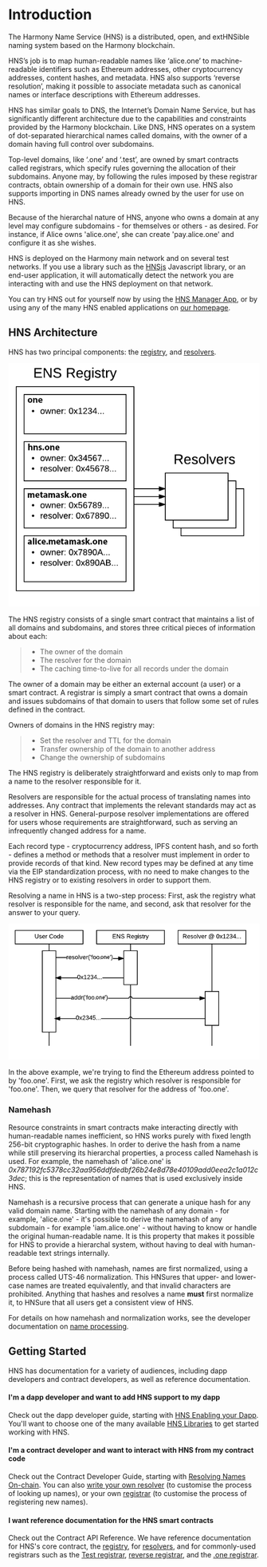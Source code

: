 # Introduction

The Harmony Name Service (HNS) is a distributed, open, and extHNSible naming system based on the Harmony blockchain.

HNS’s job is to map human-readable names like ‘alice.one’ to machine-readable identifiers such as Ethereum addresses, other cryptocurrency addresses, content hashes, and metadata. HNS also supports ‘reverse resolution’, making it possible to associate metadata such as canonical names or interface descriptions with Ethereum addresses.

HNS has similar goals to DNS, the Internet’s Domain Name Service, but has significantly different architecture due to the capabilities and constraints provided by the Harmony blockchain. Like DNS, HNS operates on a system of dot-separated hierarchical names called domains, with the owner of a domain having full control over subdomains.

Top-level domains, like ‘.one’ and ‘.test’, are owned by smart contracts called registrars, which specify rules governing the allocation of their subdomains. Anyone may, by following the rules imposed by these registrar contracts, obtain ownership of a domain for their own use. HNS also supports importing in DNS names already owned by the user for use on HNS.

Because of the hierarchal nature of HNS, anyone who owns a domain at any level may configure subdomains - for themselves or others - as desired. For instance, if Alice owns 'alice.one', she can create 'pay.alice.one' and configure it as she wishes.

HNS is deployed on the Harmony main network and on several test networks. If you use a library such as the [HNSjs](https://www.npmjs.com/package/@ENSdomains/ENSjs) Javascript library, or an end-user application, it will automatically detect the network you are interacting with and use the HNS deployment on that network.

You can try HNS out for yourself now by using the [HNS Manager App](https://hnsdomains.one), or by using any of the many HNS enabled applications on [our homepage](https://HNSdomains.one).

## HNS Architecture

HNS has two principal components: the [registry](contract-api-reference/ENS.md), and [resolvers](contract-api-reference/publicresolver.md).

![](<.gitbook/assets/ens-architecture (1).png>)

The HNS registry consists of a single smart contract that maintains a list of all domains and subdomains, and stores three critical pieces of information about each:

> * The owner of the domain
> * The resolver for the domain
> * The caching time-to-live for all records under the domain

The owner of a domain may be either an external account (a user) or a smart contract. A registrar is simply a smart contract that owns a domain and issues subdomains of that domain to users that follow some set of rules defined in the contract.

Owners of domains in the HNS registry may:

> * Set the resolver and TTL for the domain
> * Transfer ownership of the domain to another address
> * Change the ownership of subdomains

The HNS registry is deliberately straightforward and exists only to map from a name to the resolver responsible for it.

Resolvers are responsible for the actual process of translating names into addresses. Any contract that implements the relevant standards may act as a resolver in HNS. General-purpose resolver implementations are offered for users whose requirements are straightforward, such as serving an infrequently changed address for a name.

Each record type - cryptocurrency address, IPFS content hash, and so forth - defines a method or methods that a resolver must implement in order to provide records of that kind. New record types may be defined at any time via the EIP standardization process, with no need to make changes to the HNS registry or to existing resolvers in order to support them.

Resolving a name in HNS is a two-step process: First, ask the registry what resolver is responsible for the name, and second, ask that resolver for the answer to your query.

![](<.gitbook/assets/data_flow.png>)

In the above example, we're trying to find the Ethereum address pointed to by 'foo.one'. First, we ask the registry which resolver is responsible for 'foo.one'. Then, we query that resolver for the address of 'foo.one'.

### Namehash

Resource constraints in smart contracts make interacting directly with human-readable names inefficient, so HNS works purely with fixed length 256-bit cryptographic hashes. In order to derive the hash from a name while still preserving its hierarchal properties, a process called Namehash is used. For example, the namehash of 'alice.one' is _0x787192fc5378cc32aa956ddfdedbf26b24e8d78e40109add0eea2c1a012c3dec_; this is the representation of names that is used exclusively inside HNS.

Namehash is a recursive process that can generate a unique hash for any valid domain name. Starting with the namehash of any domain - for example, 'alice.one' - it's possible to derive the namehash of any subdomain - for example 'iam.alice.one' - without having to know or handle the original human-readable name. It is this property that makes it possible for HNS to provide a hierarchal system, without having to deal with human-readable text strings internally.

Before being hashed with namehash, names are first normalized, using a process called UTS-46 normalization. This HNSures that upper- and lower-case names are treated equivalently, and that invalid characters are prohibited. Anything that hashes and resolves a name **must** first normalize it, to HNSure that all users get a consistent view of HNS.

For details on how namehash and normalization works, see the developer documentation on [name processing](contract-api-reference/name-processing.md).

## Getting Started

HNS has documentation for a variety of audiences, including dapp developers and contract developers, as well as reference documentation.

#### I'm a dapp developer and want to add HNS support to my dapp

Check out the dapp developer guide, starting with [HNS Enabling your Dapp](dapp-developer-guide/HNS-enabling-your-dapp.md). You'll want to choose one of the many available [HNS Libraries](dapp-developer-guide/HNS-libraries.md) to get started working with HNS.

#### I'm a contract developer and want to interact with HNS from my contract code

Check out the Contract Developer Guide, starting with [Resolving Names On-chain](contract-developer-guide/resolving-names-on-chain.md). You can also [write your own resolver](contract-developer-guide/writing-a-resolver.md) (to customise the process of looking up names), or your own [registrar](contract-developer-guide/writing-a-registrar.md) (to customise the process of registering new names).

#### I want reference documentation for the HNS smart contracts

Check out the Contract API Reference. We have reference documentation for HNS's core contract, the [registry](contract-api-reference/HNS.md), for [resolvers](contract-api-reference/publicresolver.md), and for commonly-used registrars such as the [Test registrar](contract-api-reference/testregistrar.md), [reverse registrar](contract-api-reference/reverseregistrar.md), and the [.one registrar](contract-api-reference/.one-permanent-registrar/).

